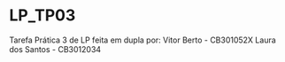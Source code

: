 # LP_TP03
Tarefa Prática 3 de LP feita em dupla por:
Vitor Berto - CB301052X
Laura dos Santos - CB3012034
